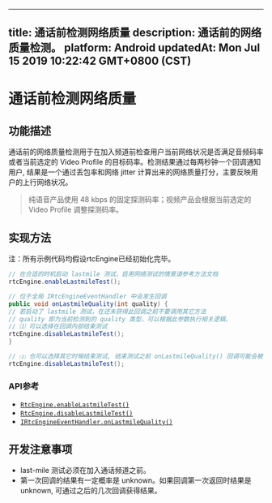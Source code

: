 
---
title: 通话前检测网络质量
description: 通话前的网络质量检测。
platform: Android
updatedAt: Mon Jul 15 2019 10:22:42 GMT+0800 (CST)
---
# 通话前检测网络质量
## 功能描述

通话前的网络质量检测用于在加入频道前检查用户当前网络状况是否满足音频码率或者当前选定的 Video Profile 的目标码率。检测结果通过每两秒钟一个回调通知用户, 结果是一个通过丢包率和网络 jitter 计算出来的网络质量打分，主要反映用户的上行网络状况。

> 纯语音产品使用 48 kbps 的固定探测码率；视频产品会根据当前选定的 Video Profile 调整探测码率。

## 实现方法

注：所有示例代码均假设rtcEngine已经初始化完毕。

```Java
// 在合适的时机启动 lastmile 测试，启用网络测试的情景请参考方法文档
rtcEngine.enableLastmileTest();

// 位于全局 IRtcEngineEventHandler 中会发生回调
public void onLastmileQuality(int quality) {
// 若启动了 lastmile 测试，在还未获得此回调之前不要调用其它方法
// quality 即为当前检测到的 quality 类型，可以根据此参数执行相关逻辑。
// ⑴ 可以选择在回调内部结束测试
rtcEngine.disableLastmileTest();
}

// ⑵ 也可以选择其它时候结束测试, 结束测试之前 onLastmileQuality() 回调可能会被调用多次
rtcEngine.disableLastmileTest();
```

### API参考

- [`RtcEngine.enableLastmileTest()`](https://docs.agora.io/cn/Video/API%20Reference/java/classio_1_1agora_1_1rtc_1_1_rtc_engine.html#a35d045b585649ca89377ed82e9cf0662)
- [`RtcEngine.disableLastmileTest()`](https://docs.agora.io/cn/Video/API%20Reference/java/classio_1_1agora_1_1rtc_1_1_rtc_engine.html#a35d045b585649ca89377ed82e9cf0662)
- [`IRtcEngineEventHandler.onLastmileQuality()`](https://docs.agora.io/cn/Video/API%20Reference/java/classio_1_1agora_1_1rtc_1_1_i_rtc_engine_event_handler.html#a2887941e3c105c21309bd2643372e7f5)

## 开发注意事项

- last-mile 测试必须在加入通话频道之前。
- 第一次回调的结果有一定概率是 unknown。如果回调第一次返回时结果是 unknown, 可通过之后的几次回调获得结果。
